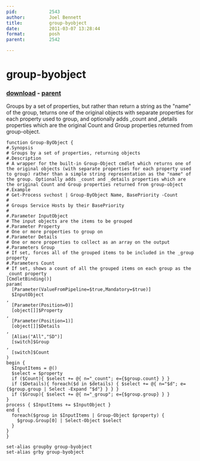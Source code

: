 ```yaml
---
pid:            2543
author:         Joel Bennett
title:          group-byobject
date:           2011-03-07 13:28:44
format:         posh
parent:         2542

---
```


# group-byobject

### [download](Scripts\2543.ps1) - [parent](Scripts\2542.md)

Groups by a set of properties, but rather than return a string as the "name" of the group, teturns one of the original objects with separate properties for each property used to group, and optionally adds _count and _details properties which are the original Count and Group properties returned from group-object.

```posh
function Group-ByObject {
#.Synopsis
# Groups by a set of properties, returning objects
#.Description
# A wrapper for the built-in Group-Object cmdlet which returns one of the original objects (with separate properties for each property used to group) rather than a simple string representation as the "name" of the group. Optionally adds _count and _details properties which are the original Count and Group properties returned from group-object
#.Example
# Get-Process svchost | Group-ByObject Name, BasePriority -Count
#
# Groups Service Hosts by their BasePriority
#
#.Parameter InputObject
# The input objects are the items to be grouped
#.Parameter Property
# One or more properties to group on
#.Parameter Details
# One or more properties to collect as an array on the output
#.Parameters Group
# If set, forces all of the grouped items to be included in the _group property
#.Parameters Count
# If set, shows a count of all the grouped items on each group as the _count property
[CmdletBinding()]
param(
  [Parameter(ValueFromPipeline=$true,Mandatory=$true)]
  $InputObject
, 
  [Parameter(Position=0)]
  [object[]]$Property
, 
  [Parameter(Position=1)]
  [object[]]$Details
, 
  [Alias("All","SD")]
  [switch]$Group
, 
  [switch]$Count
)
begin { 
  $InputItems = @() 
  $select = $property
  if ($Count){ $select += @{ n="_count"; e={$group.count} } }
  if ($Details){ foreach($d in $details) { $select += @{ n="$d"; e={$group.group | Select -Expand "$d"} } } }
  if ($Group){ $select += @{ n="_group"; e={$group.group} } }
}
process { $InputItems += $InputObject }
end {
  foreach($group in $InputItems | Group-Object $property) { 
    $group.Group[0] | Select-Object $select 
  }
}
}

set-alias groupby group-byobject
set-alias grby group-byobject
```

